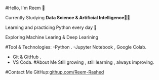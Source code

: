 #Hello, I'm Reem 👋

Currently Studying **Data Science & Artificial Intelligence**👩‍💻

Learning and practicing Python every day 🐍

Exploring Machine Learing & Deep Learining 

#Tool & Technologies:
-Python .
-Jupyter Notebook , Google Colab.
- Git & GitHub .
- VS Coda.
  #About Me
  Still growing , still learning , always improving.

#Contact Me 
GitHup:[githup.com/Reem-Rashed](https://github.com/Reem-Rashed)
